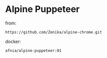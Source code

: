 # Alpine Puppeteer


from:
```
https://github.com/Zenika/alpine-chrome.git
```


docker:
```
afnia/alpine-puppeteer:01
```